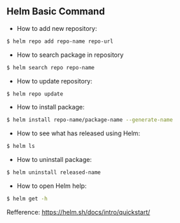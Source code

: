 ## Helm Basic Command

- How to add new repository:
```sh
$ helm repo add repo-name repo-url
```

- How to search package in repository
```sh
$ helm search repo repo-name
```

- How to update repository:
```sh
$ helm repo update
```

- How to install package:
```sh
$ helm install repo-name/package-name --generate-name
```

- How to see what has released using Helm:
```sh
$ helm ls
```

- How to uninstall package:
```sh
$ helm uninstall released-name
```

- How to open Helm help:
```sh
$ helm get -h
```

Refference: https://helm.sh/docs/intro/quickstart/